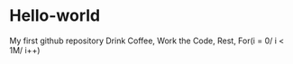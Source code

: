 # Hello-world
My first github repository
Drink Coffee, Work the Code, Rest, For(i = 0/ i < 1M/ i++)
